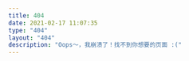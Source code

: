 ```yaml
---
title: 404
date: 2021-02-17 11:07:35
type: "404"
layout: "404"
description: "Oops～，我崩溃了！找不到你想要的页面 :("
---
```

